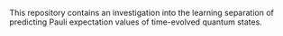 This repository contains an investigation into the learning separation of predicting Pauli expectation values of time-evolved quantum states.

